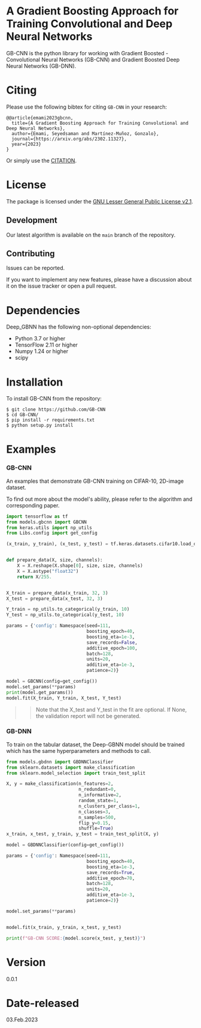 # A Gradient Boosting Approach for Training Convolutional and Deep Neural Networks 	

GB-CNN is the python library for working with Gradient Boosted - Convolutional Neural Networks (GB-CNN) and Gradient Boosted Deep Neural Networks (GB-DNN).


# Citing

Please use the following bibtex for citing `GB-CNN` in your research:

```
@@article{emami2023gbcnn,
  title={A Gradient Boosting Approach for Training Convolutional and Deep Neural Networks},
  author={Emami, Seyedsaman and Martínez-Muñoz, Gonzalo},
  journal={https://arxiv.org/abs/2302.11327},
  year={2023}
}
```
Or simply use the [CITATION](CITATION.cff).

License
=======

The package is licensed under the [GNU Lesser General Public License v2.1](https://github.com/GAA-UAM/GBNN/blob/main/LICENSE).

Development
-----------

Our latest algorithm is available on the `main` branch of the repository.

Contributing
------------

Issues can be reported.

If you want to implement any new features, please have a discussion about it on the issue tracker or open a pull request.



# Dependencies

Deep_GBNN has the following non-optional dependencies:

- Python 3.7 or higher
- TensorFlow 2.11 or higher
- Numpy 1.24 or higher
- scipy

Installation
============

To install GB-CNN from the repository:

```
$ git clone https://github.com/GB-CNN
$ cd GB-CNN/
$ pip install -r requirements.txt
$ python setup.py install
```

Examples
========

### GB-CNN
An examples that demonstrate GB-CNN training on CIFAR-10, 2D-image dataset.

 To find out more about the model's ability, please refer to the algorithm and corresponding paper.

```Python
import tensorflow as tf
from models.gbcnn import GBCNN
from keras.utils import np_utils
from Libs.config import get_config

(x_train, y_train), (x_test, y_test) = tf.keras.datasets.cifar10.load_data()


def prepare_data(X, size, channels):
    X = X.reshape(X.shape[0], size, size, channels)
    X = X.astype("float32")
    return X/255.


X_train = prepare_data(x_train, 32, 3)
X_test = prepare_data(x_test, 32, 3)

Y_train = np_utils.to_categorical(y_train, 10)
Y_test = np_utils.to_categorical(y_test, 10)

params = {'config': Namespace(seed=111,
                              boosting_epoch=40,
                              boosting_eta=1e-3,
                              save_records=False,
                              additive_epoch=100,
                              batch=128,
                              units=20,
                              additive_eta=1e-3,
                              patience=2)}

model = GBCNN(config=get_config())
model.set_params(**params)
print(model.get_params())
model.fit(X_train, Y_train, X_test, Y_test)
```

>> Note that the X_test and Y_test in the fit are optional. If None, the validation report will not be generated.

### GB-DNN

To train on the tabular dataset, the Deep-GBNN model should be trained which has the same hyperparameters and methods to call.

```Python
from models.gbdnn import GBDNNClassifier
from sklearn.datasets import make_classification
from sklearn.model_selection import train_test_split

X, y = make_classification(n_features=2,
                           n_redundant=0,
                           n_informative=2,
                           random_state=1,
                           n_clusters_per_class=1,
                           n_classes=3,
                           n_samples=500,
                           flip_y=0.15,
                           shuffle=True)
x_train, x_test, y_train, y_test = train_test_split(X, y)

model = GBDNNClassifier(config=get_config())

params = {'config': Namespace(seed=111,
                              boosting_epoch=40,
                              boosting_eta=1e-3,
                              save_records=True,
                              additive_epoch=70,
                              batch=128,
                              units=20,
                              additive_eta=1e-3,
                              patience=2)}

model.set_params(**params)


model.fit(x_train, y_train, x_test, y_test)

print(f"GB-CNN SCORE:{model.score(x_test, y_test)}")

```



# Version

0.0.1

# Date-released

03.Feb.2023
